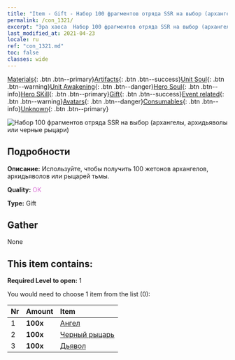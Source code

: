 ```yaml
---
title: "Item - Gift - Набор 100 фрагментов отряда SSR на выбор (архангелы, архидьяволы или черные рыцари)"
permalink: /con_1321/
excerpt: "Эра хаоса  Набор 100 фрагментов отряда SSR на выбор (архангелы, архидьяволы или черные рыцари)"
last_modified_at: 2021-04-23
locale: ru
ref: "con_1321.md"
toc: false
classes: wide
---
```

 [Materials](/ItemsRU/){: .btn .btn--primary}[Artifacts](/ItemsRU/Artifacts/){: .btn .btn--success}[Unit Soul](/ItemsRU/UnitSoul/){: .btn .btn--warning}[Unit Awakening](/ItemsRU/UnitAwakening/){: .btn .btn--danger}[Hero Soul](/ItemsRU/HeroSoul/){: .btn .btn--info}[Hero SKill](/ItemsRU/HeroSkill/){: .btn .btn--primary}[Gift](/ItemsRU/Gift/){: .btn .btn--success}[Event related](/ItemsRU/Events/){: .btn .btn--warning}[Avatars](/ItemsRU/Avatars/){: .btn .btn--danger}[Consumables](/ItemsRU/Consumables/){: .btn .btn--info}[Unknown](/ItemsRU/Unknown/){: .btn .btn--primary}

 ![Набор 100 фрагментов отряда SSR на выбор (архангелы, архидьяволы или черные рыцари)](/images/t/i_907374.png)

## Подробности
 **Описание:** Используйте, чтобы получить 100 жетонов архангелов, архидьяволов или рыцарей тьмы.

 **Quality:** <span style="color: #DA70D6">OK</span>

 **Type:** Gift

## Gather

  None

## This item contains:

 **Required Level to open:** 1

 You would need to choose 1 item from the list (0):

  | Nr | Amount |     Item    |
  |:---|:-------|:------------|
  | 1 |  **100x** | [Ангел](/ItemsRU/unt_196/) |  | 
  | 2 |  **100x** | [Черный рыцарь](/ItemsRU/unt_213/) |  | 
  | 3 |  **100x** | [Дьявол](/ItemsRU/unt_232/) |  | 
